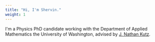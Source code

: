 ```yaml
---
title: "Hi, I'm Shervin."
weight: 1
---
```


I'm a Physics PhD candidate working with the Department of Applied Mathematics the University of Washington, advised by [J. Nathan Kutz](https://faculty.washington.edu/kutz/).